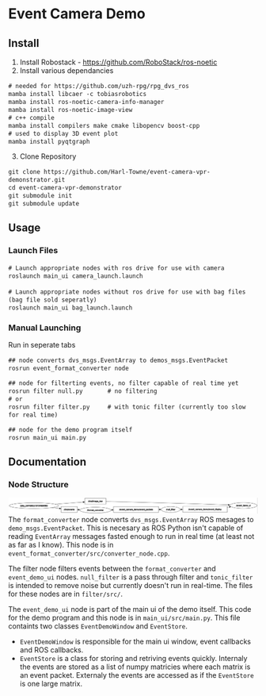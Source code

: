 # Event Camera Demo
## Install
1. Install Robostack - https://github.com/RoboStack/ros-noetic
2. Install various dependancies
```
# needed for https://github.com/uzh-rpg/rpg_dvs_ros
mamba install libcaer -c tobiasrobotics
mamba install ros-noetic-camera-info-manager
mamba install ros-noetic-image-view
# c++ compile
mamba install compilers make cmake libopencv boost-cpp
# used to display 3D event plot 
mamba install pyqtgraph
```
3. Clone Repository
```
git clone https://github.com/Harl-Towne/event-camera-vpr-demonstrator.git
cd event-camera-vpr-demonstrator
git submodule init
git submodule update
```
## Usage
### Launch Files
```
# Launch appropriate nodes with ros drive for use with camera
roslaunch main_ui camera_launch.launch 

# Launch appropriate nodes without ros drive for use with bag files (bag file sold seperatly)
roslaunch main_ui bag_launch.launch
```
### Manual Launching
Run in seperate tabs
```
## node converts dvs_msgs.EventArray to demos_msgs.EventPacket
rosrun event_format_converter node
```
```
## node for filterting events, no filter capable of real time yet
rosrun filter null.py		# no filtering
# or
rosrun filter filter.py		# with tonic filter (currently too slow for real time)
```
```
## node for the demo program itself
rosrun main_ui main.py
```
<!--
## Troubleshooting
### C++ compile errors
Make sure `sysroot_linux-64` is version 2.17 (or above maybe).
```
# run in robostack enviroment
conda list | grep sys
```
Should show:
```
sysroot_linux-64          2.17                h4a8ded7_13    conda-forg
```
If not run:
```
mamba uninstall sysroot_linux-64   # maybe not needed
mamba install compilers sysroot_linux-64=2.17
```
-->
## Documentation
### Node Structure

![Node structure.](node_graph.JPG)
The `format_converter` node converts `dvs_msgs.EventArray` ROS mesages to `demo_msgs.EventPacket`. This is necesary as ROS Python isn't capable of reading `EventArray` messages fasted enough to run in real time (at least not as far as I know). This node is in `event_format_converter/src/converter_node.cpp`.

The filter node filters events between the `format_converter` and `event_demo_ui` nodes. `null_filter` is a pass through filter and `tonic_filter` is intended to remove noise but currently doesn't run in real-time. The files for these nodes are in `filter/src/`.

The `event_demo_ui` node is part of the main ui of the demo itself. This code for the demo program and this node is in `main_ui/src/main.py`. This file containts two classes `EventDemoWindow` and `EventStore`. 
- `EventDemoWindow` is responsible for the main ui window, event callbacks and ROS callbacks. 
- `EventStore` is a class for storing and retriving events quickly. Internaly the events are stored as a list of numpy matricies where each matrix is an event packet. Externaly the events are accessed as if the `EventStore` is one large matrix.
